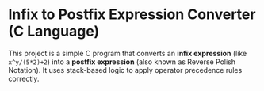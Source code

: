 # Infix to Postfix Expression Converter (C Language)

This project is a simple C program that converts an **infix expression** (like `x^y/(5*2)+2`) into a **postfix expression** (also known as Reverse Polish Notation). It uses stack-based logic to apply operator precedence rules correctly.

